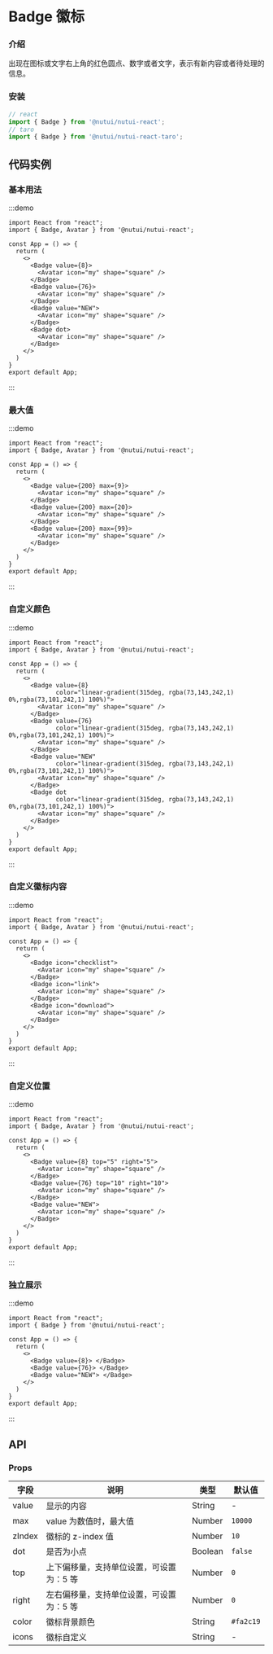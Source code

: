 # Badge 徽标

### 介绍

出现在图标或文字右上角的红色圆点、数字或者文字，表示有新内容或者待处理的信息。

### 安装

``` javascript
// react
import { Badge } from '@nutui/nutui-react';
// taro
import { Badge } from '@nutui/nutui-react-taro';
```

## 代码实例

### 基本用法

:::demo

```tsx
import React from "react";
import { Badge, Avatar } from '@nutui/nutui-react';

const App = () => {
  return (
    <>
      <Badge value={8}>
        <Avatar icon="my" shape="square" />
      </Badge>
      <Badge value={76}>
        <Avatar icon="my" shape="square" />
      </Badge>
      <Badge value="NEW">
        <Avatar icon="my" shape="square" />
      </Badge>
      <Badge dot>
        <Avatar icon="my" shape="square" />
      </Badge>
    </>
  )
}
export default App;
```

:::

### 最大值

:::demo

```tsx
import React from "react";
import { Badge, Avatar } from '@nutui/nutui-react';

const App = () => {
  return (
    <>
      <Badge value={200} max={9}>
        <Avatar icon="my" shape="square" />
      </Badge>
      <Badge value={200} max={20}>
        <Avatar icon="my" shape="square" />
      </Badge>
      <Badge value={200} max={99}>
        <Avatar icon="my" shape="square" />
      </Badge>
    </>
  )
}
export default App;
```

:::

### 自定义颜色

:::demo

```tsx
import React from "react";
import { Badge, Avatar } from '@nutui/nutui-react';

const App = () => {
  return (
    <>
      <Badge value={8}
             color="linear-gradient(315deg, rgba(73,143,242,1) 0%,rgba(73,101,242,1) 100%)">
        <Avatar icon="my" shape="square" />
      </Badge>
      <Badge value={76}
             color="linear-gradient(315deg, rgba(73,143,242,1) 0%,rgba(73,101,242,1) 100%)">
        <Avatar icon="my" shape="square" />
      </Badge>
      <Badge value="NEW"
             color="linear-gradient(315deg, rgba(73,143,242,1) 0%,rgba(73,101,242,1) 100%)">
        <Avatar icon="my" shape="square" />
      </Badge>
      <Badge dot
             color="linear-gradient(315deg, rgba(73,143,242,1) 0%,rgba(73,101,242,1) 100%)">
        <Avatar icon="my" shape="square" />
      </Badge>
    </>
  )
}
export default App;
```

:::

### 自定义徽标内容

:::demo

```tsx
import React from "react";
import { Badge, Avatar } from '@nutui/nutui-react';

const App = () => {
  return (
    <>
      <Badge icon="checklist">
        <Avatar icon="my" shape="square" />
      </Badge>
      <Badge icon="link">
        <Avatar icon="my" shape="square" />
      </Badge>
      <Badge icon="download">
        <Avatar icon="my" shape="square" />
      </Badge>
    </>
  )
}
export default App;
```

:::

### 自定义位置

:::demo

```tsx
import React from "react";
import { Badge, Avatar } from '@nutui/nutui-react';

const App = () => {
  return (
    <>
      <Badge value={8} top="5" right="5">
        <Avatar icon="my" shape="square" />
      </Badge>
      <Badge value={76} top="10" right="10">
        <Avatar icon="my" shape="square" />
      </Badge>
      <Badge value="NEW">
        <Avatar icon="my" shape="square" />
      </Badge>
    </>
  )
}
export default App;
```

:::

### 独立展示

:::demo

```tsx
import React from "react";
import { Badge } from '@nutui/nutui-react';

const App = () => {
  return (
    <>
      <Badge value={8}> </Badge>
      <Badge value={76}> </Badge>
      <Badge value="NEW"> </Badge>
    </>
  )
}
export default App;
```

:::

## API

### Props

| 字段    | 说明                                       | 类型    | 默认值    |
|---------|--------------------------------------------|---------|-----------|
| value   | 显示的内容  | String  | -         |
| max     | value 为数值时，最大值 | Number  | `10000`   |
| zIndex | 徽标的 z-index 值 | Number  | `10`      |
| dot     | 是否为小点 | Boolean | `false`   |
| top     | 上下偏移量，支持单位设置，可设置为：5 等 | Number  | `0`       |
| right   | 左右偏移量，支持单位设置，可设置为：5 等 | Number  | `0`       |
| color   | 徽标背景颜色 | String  | `#fa2c19` |
| icons   | 徽标自定义 | String  | - |

